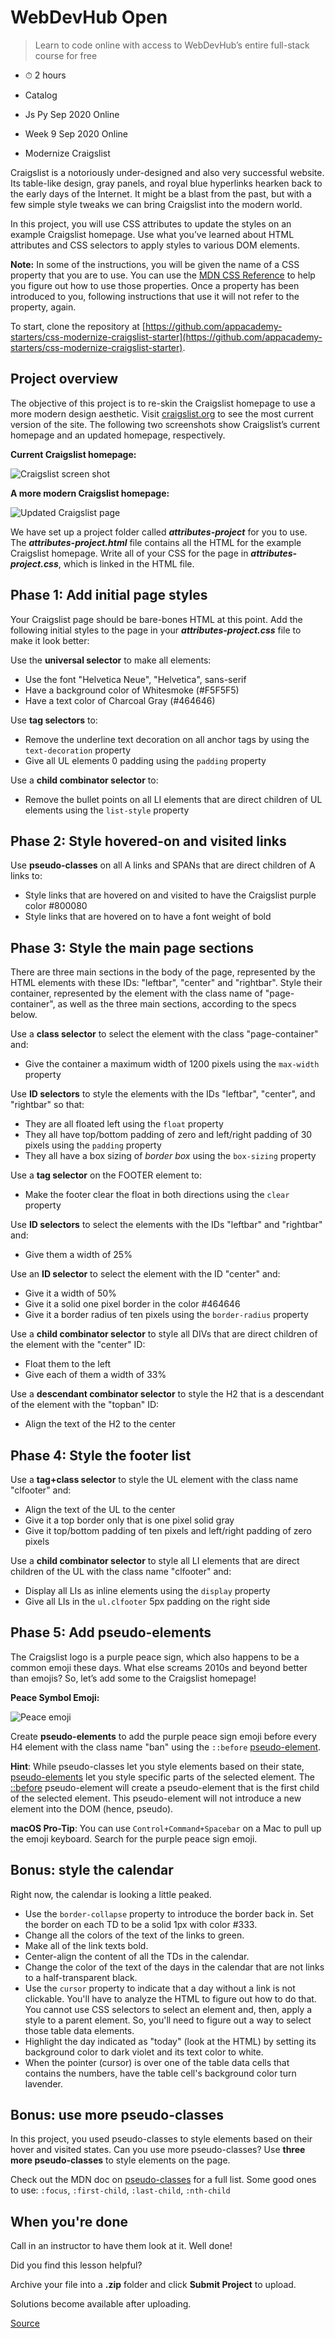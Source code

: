 # WebDevHub Open

> Learn to code online with access to WebDevHub’s entire full-stack course for free

- ⏱ 2 hours

- Catalog
- Js Py Sep 2020 Online
- Week 9 Sep 2020 Online
- Modernize Craigslist

Craigslist is a notoriously under-designed and also very successful website. Its table-like design, gray panels, and royal blue hyperlinks hearken back to the early days of the Internet. It might be a blast from the past, but with a few simple style tweaks we can bring Craigslist into the modern world.

In this project, you will use CSS attributes to update the styles on an example Craigslist homepage. Use what you’ve learned about HTML attributes and CSS selectors to apply styles to various DOM elements.

**Note:** In some of the instructions, you will be given the name of a CSS property that you are to use. You can use the [MDN CSS Reference](https://developer.mozilla.org/en-US/docs/Web/CSS) to help you figure out how to use those properties. Once a property has been introduced to you, following instructions that use it will not refer to the property, again.

To start, clone the repository at [https://github.com/appacademy-starters/css-modernize-craigslist-starter](https://github.com/appacademy-starters/css-modernize-craigslist-starter).

## Project overview

The objective of this project is to re-skin the Craigslist homepage to use a more modern design aesthetic. Visit [craigslist.org](https://craigslist.org/) to see the most current version of the site. The following two screenshots show Craigslist’s current homepage and an updated homepage, respectively.

**Current Craigslist homepage:**

![Craigslist screen shot](https://appacademy-open-assets.s3-us-west-1.amazonaws.com/Module-Responsive-Design/attributes/assets/craigslist-homepage-example.png)

**A more modern Craigslist homepage:**

![Updated Craigslist page](https://appacademy-open-assets.s3-us-west-1.amazonaws.com/Module-Responsive-Design/attributes/assets/craigslist-homepage-updated.png)

We have set up a project folder called _**attributes-project**_ for you to use. The _**attributes-project.html**_ file contains all the HTML for the example Craigslist homepage. Write all of your CSS for the page in _**attributes-project.css**_, which is linked in the HTML file.

## Phase 1: Add initial page styles

Your Craigslist page should be bare-bones HTML at this point. Add the following initial styles to the page in your _**attributes-project.css**_ file to make it look better:

Use the **universal selector** to make all elements:

- Use the font "Helvetica Neue", "Helvetica", sans-serif
- Have a background color of Whitesmoke (#F5F5F5)
- Have a text color of Charcoal Gray (#464646)

Use **tag selectors** to:

- Remove the underline text decoration on all anchor tags by using the `text-decoration` property
- Give all UL elements 0 padding using the `padding` property

Use a **child combinator selector** to:

- Remove the bullet points on all LI elements that are direct children of UL elements using the `list-style` property

## Phase 2: Style hovered-on and visited links

Use **pseudo-classes** on all A links and SPANs that are direct children of A links to:

- Style links that are hovered on and visited to have the Craigslist purple color #800080
- Style links that are hovered on to have a font weight of bold

## Phase 3: Style the main page sections

There are three main sections in the body of the page, represented by the HTML elements with these IDs: "leftbar", "center" and "rightbar". Style their container, represented by the element with the class name of "page-container", as well as the three main sections, according to the specs below.

Use a **class selector** to select the element with the class "page-container" and:

- Give the container a maximum width of 1200 pixels using the `max-width` property

Use **ID selectors** to style the elements with the IDs "leftbar", "center", and "rightbar" so that:

- They are all floated left using the `float` property
- They all have top/bottom padding of zero and left/right padding of 30 pixels using the `padding` property
- They all have a box sizing of _border box_ using the `box-sizing` property

Use a **tag selector** on the FOOTER element to:

- Make the footer clear the float in both directions using the `clear` property

Use **ID selectors** to select the elements with the IDs "leftbar" and "rightbar" and:

- Give them a width of 25%

Use an **ID selector** to select the element with the ID "center" and:

- Give it a width of 50%
- Give it a solid one pixel border in the color #464646
- Give it a border radius of ten pixels using the `border-radius` property

Use a **child combinator selector** to style all DIVs that are direct children of the element with the "center" ID:

- Float them to the left
- Give each of them a width of 33%

Use a **descendant combinator selector** to style the H2 that is a descendant of the element with the "topban" ID:

- Align the text of the H2 to the center

## Phase 4: Style the footer list

Use a **tag+class selector** to style the UL element with the class name "clfooter" and:

- Align the text of the UL to the center
- Give it a top border only that is one pixel solid gray
- Give it top/bottom padding of ten pixels and left/right padding of zero pixels

Use a **child combinator selector** to style all LI elements that are direct children of the UL with the class name "clfooter" and:

- Display all LIs as inline elements using the `display` property
- Give all LIs in the `ul.clfooter` 5px padding on the right side

## Phase 5: Add pseudo-elements

The Craigslist logo is a purple peace sign, which also happens to be a common emoji these days. What else screams 2010s and beyond better than emojis? So, let’s add some to the Craigslist homepage!

**Peace Symbol Emoji:**

![Peace emoji](https://appacademy-open-assets.s3-us-west-1.amazonaws.com/Module-Responsive-Design/attributes/assets/peace-symbol-emoji.png)

Create **pseudo-elements** to add the purple peace sign emoji before every H4 element with the class name "ban" using the `::before` [pseudo-element](https://developer.mozilla.org/en-US/docs/Web/CSS/Pseudo-elements).

**Hint**: While pseudo-classes let you style elements based on their state, [pseudo-elements](https://developer.mozilla.org/en-US/docs/Web/CSS/Pseudo-elements) let you style specific parts of the selected element. The [::before](https://developer.mozilla.org/en-US/docs/Web/CSS/::before) pseudo-element will create a pseudo-element that is the first child of the selected element. This pseudo-element will not introduce a new element into the DOM (hence, pseudo).

**macOS Pro-Tip**: You can use `Control+Command+Spacebar` on a Mac to pull up the emoji keyboard. Search for the purple peace sign emoji.

## Bonus: style the calendar

Right now, the calendar is looking a little peaked.

- Use the `border-collapse` property to introduce the border back in. Set the border on each TD to be a solid 1px with color #333.
- Change all the colors of the text of the links to green.
- Make all of the link texts bold.
- Center-align the content of all the TDs in the calendar.
- Change the color of the text of the days in the calendar that are not links to a half-transparent black.
- Use the `cursor` property to indicate that a day without a link is not clickable. You'll have to analyze the HTML to figure out how to do that. You cannot use CSS selectors to select an element and, then, apply a style to a parent element. So, you'll need to figure out a way to select those table data elements.
- Highlight the day indicated as "today" (look at the HTML) by setting its background color to dark violet and its text color to white.
- When the pointer (cursor) is over one of the table data cells that contains the numbers, have the table cell's background color turn lavender.

## Bonus: use more pseudo-classes

In this project, you used pseudo-classes to style elements based on their hover and visited states. Can you use more pseudo-classes? Use **three more pseudo-classes** to style elements on the page.

Check out the MDN doc on [pseudo-classes](https://developer.mozilla.org/en-US/docs/Web/CSS/Pseudo-classes) for a full list. Some good ones to use: `:focus`, `:first-child`, `:last-child`, `:nth-child`

## When you're done

Call in an instructor to have them look at it. Well done!

Did you find this lesson helpful?

Archive your file into a **.zip** folder and click **Submit Project** to upload.

Solutions become available after uploading.

[Source](https://open.appacademy.io/learn/js-py---sep-2020-online/week-9-sep-2020-online/modernize-craigslist)
